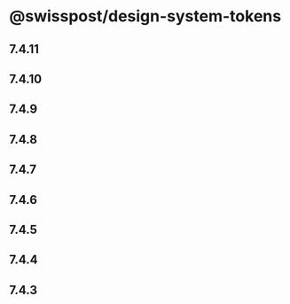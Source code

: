 # @swisspost/design-system-tokens

## 7.4.11

## 7.4.10

## 7.4.9

## 7.4.8

## 7.4.7

## 7.4.6

## 7.4.5

## 7.4.4

## 7.4.3
